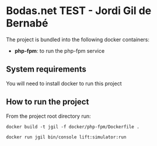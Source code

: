 # Bodas.net TEST - Jordi Gil de Bernabé

The project is bundled into the following docker containers:

- **php-fpm**: to run the php-fpm service

## System requirements

You will need to install docker to run this project

## How to run the project

From the project root directory run:

`docker build -t jgil -f docker/php-fpm/Dockerfile . `

`docker run jgil bin/console lift:simulator:run`
